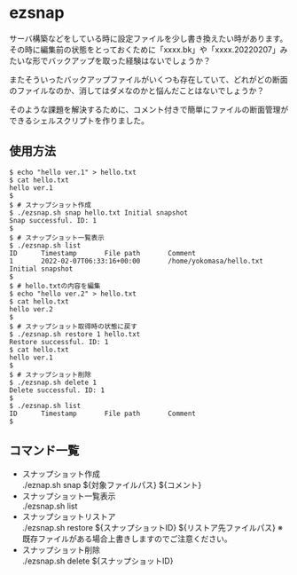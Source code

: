 # ezsnap

サーバ構築などをしている時に設定ファイルを少し書き換えたい時があります。その時に編集前の状態をとっておくために「xxxx.bk」や「xxxx.20220207」みたいな形でバックアップを取った経験はないでしょうか？

またそういったバックアップファイルがいくつも存在していて、どれがどの断面のファイルなのか、消してはダメなのかと悩んだことはないでしょうか？

そのような課題を解決するために、コメント付きで簡単にファイルの断面管理ができるシェルスクリプトを作りました。

## 使用方法

```shell
$ echo "hello ver.1" > hello.txt
$ cat hello.txt
hello ver.1
$
$ # スナップショット作成
$ ./ezsnap.sh snap hello.txt Initial snapshot
Snap successful. ID: 1
$
$ # スナップショット一覧表示
$ ./ezsnap.sh list
ID      Timestamp       File path       Comment
1       2022-02-07T06:33:16+00:00       /home/yokomasa/hello.txt         Initial snapshot
$
$ # hello.txtの内容を編集
$ echo "hello ver.2" > hello.txt
$ cat hello.txt
hello ver.2
$
$ # スナップショット取得時の状態に戻す
$ ./ezsnap.sh restore 1 hello.txt
Restore successful. ID: 1
$ cat hello.txt
hello ver.1
$
$ # スナップショット削除
$ ./ezsnap.sh delete 1
Delete successful. ID: 1
$
$ ./ezsnap.sh list
ID      Timestamp       File path       Comment
$
```

## コマンド一覧

- スナップショット作成  
  ./eznap.sh snap ${対象ファイルパス} ${コメント}
- スナップショット一覧表示  
  ./ezsnap.sh list
- スナップショットリストア  
  ./ezsnap.sh restore ${スナップショットID} ${リストア先ファイルパス}
  ※既存ファイルがある場合上書きしますのでご注意ください。
- スナップショット削除  
  ./ezsnap.sh delete ${スナップショットID}

